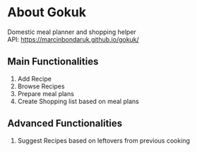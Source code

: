 # About Gokuk
Domestic meal planner and shopping helper  
API: https://marcinbondaruk.github.io/gokuk/

## Main Functionalities
1. Add Recipe
2. Browse Recipes
3. Prepare meal plans
4. Create Shopping list based on meal plans

## Advanced Functionalities
1. Suggest Recipes based on leftovers from previous cooking
